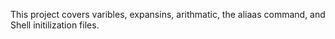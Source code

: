 This project covers varibles, expansins, arithmatic, the aliaas command, and Shell initilization files.